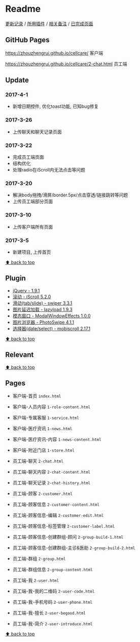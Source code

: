 # Readme

[更新记录](#update) / [所用插件](#plugin) / [相关备注](#relevant) / [已完成页面](#pages)

## GitHub Pages

<https://zhouzhengrui.github.io/cellcare/> 客户端

<https://zhouzhengrui.github.io/cellcare/2-chat.html> 员工端

## Update

### 2017-4-1

- 新增日期控件, 优化toast功能, 已知bug修复

### 2017-3-26

- 上传聊天和聊天记录页面

### 2017-3-22

- 完成员工端页面
- 结构优化
- 处理radio在iScroll内无法点击等问题

### 2017-3-20

- 解决body拖拽/滑屏/border.5px/点击穿透/链接跳转等问题
- 上传员工端部分页面

### 2017-3-10

- 上传客户端所有页面

### 2017-3-5

- 新建项目, 上传首页

[⬆ back to top](#readme)

## Plugin

- [jQuery - 1.9.1](http://jquery.com/)
- [滚动 - iScroll 5.2.0](https://github.com/cubiq/iscroll)
- [滑动(tab/slide) - swiper 3.3.1](http://idangero.us/swiper/)
- [图片延迟加载 - lazyload 1.9.3](http://www.appelsiini.net/projects/lazyload)
- [模态窗口 - ModalWindowEffects 1.0.0](https://github.com/codrops/ModalWindowEffects)
- [图片浏览器 - PhotoSwipe 4.1.1](http://photoswipe.com)
- [选择器(date/select) - mobiscroll 2.17.1](https://docs.mobiscroll.com/2-17-1/jquery/getting-started)

[⬆ back to top](#readme)

## Relevant

[⬆ back to top](#readme)

## Pages

- 客户端-首页 `index.html`
- 客户端-人员内容 `1-role-content.html`
- 客户端-专属客服 `1-service.html`
- 客户端-医疗资讯 `1-news.html`
- 客户端-医疗资讯-内容 `1-news-content.html`
- 客户端-附近门店 `1-store.html`

- 员工端-聊天 `2-chat.html`
- 员工端-聊天内容 `2-chat-content.html`
- 员工端-聊天记录 `2-chat-history.html`
- 员工端-顾客 `2-customer.html`
- 员工端-顾客信息 `2-customer-content.html`
- 员工端-顾客信息-编辑 `2-customer-edit.html`
- 员工端-顾客信息-标签管理 `2-customer-label.html`
- 员工端-顾客信息-创建群组-顾问 `2-group-build-1.html`
- 员工端-顾客信息-创建群组-主诊&医助 `2-group-build-2.html`
- 员工端-群组 `2-group.html`
- 员工端-群组信息 `2-group-content.html`
- 员工端-我 `2-user.html`
- 员工端-我-我的二维码 `2-user-code.html`
- 员工端-我-手机号码 `2-user-phone.html`
- 员工端-我-擅长 `2-user-begood.html`
- 员工端-我-简介 `2-user-introduce.html`

[⬆ back to top](#readme)
